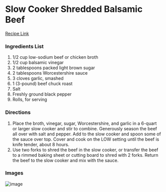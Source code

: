 # Slow Cooker Shredded Balsamic Beef

[Recipe Link](https://www.thekitchn.com/slow-cooker-shredded-beef-267146)

### Ingredients List

1. 1/2 cup low-sodium beef or chicken broth
1. 1/2 cup balsamic vinegar
1. 2 tablespoons packed light brown sugar
1. 2 tablespoons Worcestershire sauce
1. 3 cloves garlic, smashed
1. 1 (3-pound) beef chuck roast
1. Salt
1. Freshly ground black pepper
1. Rolls, for serving

### Directions

1. Place the broth, vinegar, sugar, Worcestershire, and garlic in a 6-quart or larger slow cooker and stir to combine. Generously season the beef all over with salt and pepper. Add to the slow cooker and spoon some of the sauce over top. Cover and cook on the LOW setting until the beef is knife tender, about 8 hours.
1. Use two forks to shred the beef in the slow cooker, or transfer the beef to a rimmed baking sheet or cutting board to shred with 2 forks. Return the beef to the slow cooker and mix with the sauce.


### Images

![image](https://cdn.apartmenttherapy.info/image/upload/f_auto,q_auto:eco,c_fit,w_660,h_825/k%2Farchive%2Facd6edd928fa055d35f40b900ba9a146302d20ce)
